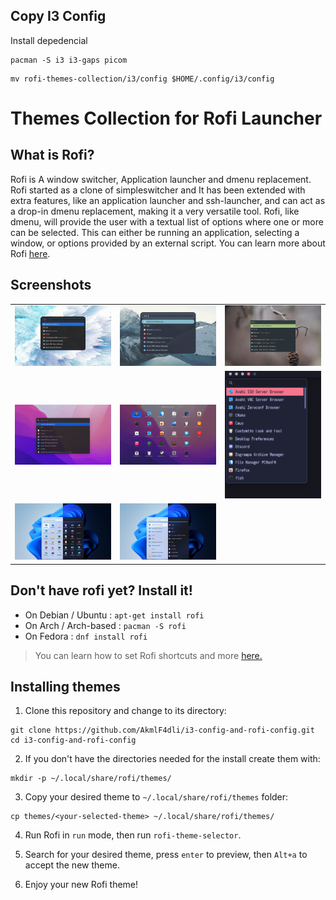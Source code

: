 ## Copy I3 Config

Install depedencial

```
pacman -S i3 i3-gaps picom  
```

```
mv rofi-themes-collection/i3/config $HOME/.config/i3/config
```

# Themes Collection for Rofi Launcher

## What is Rofi?

Rofi is A window switcher, Application launcher and dmenu replacement.
Rofi started as a clone of simpleswitcher and It has been extended with extra features,
like an application launcher and ssh-launcher, and can act as a drop-in dmenu replacement,
making it a very versatile tool. Rofi, like dmenu, will provide the user with a textual list of
options where one or more can be selected. This can either be running an application, selecting
a window, or options provided by an external script. You can learn more about Rofi [here](https://github.com/davatorium/rofi).

## Screenshots

| | | |
| --- | --- | --- |
| ![rounded-dark](screenshots/rounded-dark.gif) | ![rounded-nord-dark](screenshots/rounded-nord-dark.png) | ![squared](screenshots/squared.gif) |
| ![spotlight](screenshots/spotlight.gif) | ![launchpad](screenshots/launchpad.png) | ![simple-tokyonight](screenshots/simple-tokyonight.jpg) |
| ![windows11-grid](screenshots/windows11_grid.jpg) | ![windows11-list](screenshots/windows11_list.jpg) | |

## Don't have rofi yet? Install it!

- On Debian / Ubuntu : `apt-get install rofi`
- On Arch / Arch-based : `pacman -S rofi `
- On Fedora : `dnf install rofi`

> You can learn how to set Rofi shortcuts and more [here.](https://github.com/davatorium/rofi)

## Installing themes

1. Clone this repository and change to its directory:
```
git clone https://github.com/AkmlF4dli/i3-config-and-rofi-config.git
cd i3-config-and-rofi-config
```

2. If you don't have the directories needed for the install create them with:
```
mkdir -p ~/.local/share/rofi/themes/
```

3. Copy your desired theme to `~/.local/share/rofi/themes` folder:
```
cp themes/<your-selected-theme> ~/.local/share/rofi/themes/
```

4. Run Rofi in `run` mode, then run `rofi-theme-selector`.

5. Search for your desired theme, press `enter` to preview, then `Alt+a` to accept the new theme.

6. Enjoy your new Rofi theme!


